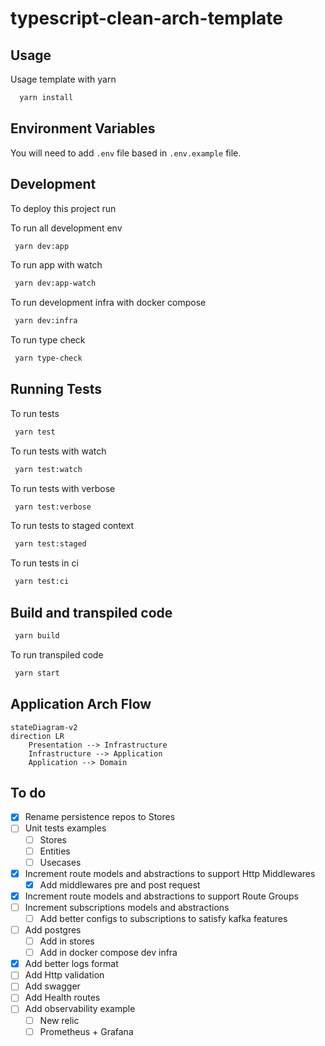 # typescript-clean-arch-template

## Usage

Usage template with yarn

```bash
  yarn install
```

## Environment Variables

You will need to add `.env` file based in `.env.example` file.

## Development

To deploy this project run

To run all development env

```bash
 yarn dev:app
```

To run app with watch

```bash
 yarn dev:app-watch
```

To run development infra with docker compose

```bash
 yarn dev:infra
```

To run type check

```bash
 yarn type-check
```

## Running Tests

To run tests

```bash
 yarn test
```

To run tests with watch

```bash
 yarn test:watch
```

To run tests with verbose

```bash
 yarn test:verbose
```

To run tests to staged context

```bash
 yarn test:staged
```

To run tests in ci

```bash
 yarn test:ci
```

## Build and transpiled code

```bash
 yarn build
```

To run transpiled code

```bash
 yarn start
```

## Application Arch Flow

```mermaid
stateDiagram-v2
direction LR
    Presentation --> Infrastructure
    Infrastructure --> Application
    Application --> Domain
```

## To do

- [x] Rename persistence repos to Stores
- [ ] Unit tests examples
  - [ ] Stores
  - [ ] Entities
  - [ ] Usecases
- [x] Increment route models and abstractions to support Http Middlewares
  - [x] Add middlewares pre and post request
- [x] Increment route models and abstractions to support Route Groups
- [ ] Increment subscriptions models and abstractions
  - [ ] Add better configs to subscriptions to satisfy kafka features
- [ ] Add postgres
  - [ ] Add in stores
  - [ ] Add in docker compose dev infra
- [x] Add better logs format
- [ ] Add Http validation
- [ ] Add swagger
- [ ] Add Health routes
- [ ] Add observability example
  - [ ] New relic
  - [ ] Prometheus + Grafana
